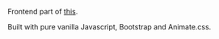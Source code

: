 Frontend part of [this](https://github.com/eutial/stitcher-server).

Built with pure vanilla Javascript, Bootstrap and Animate.css.
